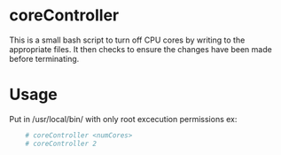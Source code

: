 # coreController
This is a small bash script to turn off CPU cores by writing to the appropriate files.
It then checks to ensure the changes have been made before terminating.
# Usage
Put in /usr/local/bin/ with only root excecution permissions
ex: 
```bash
    # coreController <numCores>
    # coreController 2
```

